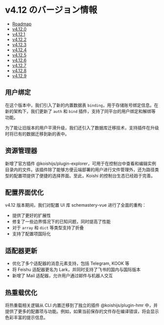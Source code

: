# v4.12 のバージョン情報

- [Roadmap](https://github.com/koishijs/koishi/issues/1000)
- [v4.12.0](https://github.com/koishijs/koishi/releases/tag/4.12.0)
- [v4.12.1](https://github.com/koishijs/koishi/releases/tag/4.12.1)
- [v4.12.2](https://github.com/koishijs/koishi/releases/tag/4.12.2)
- [v4.12.3](https://github.com/koishijs/koishi/releases/tag/4.12.3)
- [v4.12.4](https://github.com/koishijs/koishi/releases/tag/4.12.4)
- [v4.12.5](https://github.com/koishijs/koishi/releases/tag/4.12.5)
- [v4.12.6](https://github.com/koishijs/koishi/releases/tag/4.12.6)
- [v4.12.7](https://github.com/koishijs/koishi/releases/tag/4.12.7)
- [v4.12.8](https://github.com/koishijs/koishi/releases/tag/4.12.8)
- [v4.12.9](https://github.com/koishijs/koishi/releases/tag/4.12.9)

## 用户绑定

在这个版本中，我们引入了新的内置数据表 `binding`，用于存储账号绑定信息。在新的架构下，我们更新了 `auth` 和 `bind` 插件，支持了同平台的用户绑定和解绑等功能。

为了能让旧版本的用户平滑升级，我们还引入了数据库迁移技术，支持插件在升级时将已有的数据迁移到新的表中。

## 资源管理器

新增了官方插件 @koishijs/plugin-explorer，可用于在控制台中查看和编辑实例目录内的文件。该插件除了能够方便云端部署的用户进行文件管理外，还为路径类型的配置项提供了便捷的选择界面。至此，Koishi 的控制台生态已经趋于完善。

## 配置界面优化

v4.12 版本期间，我们对配置 UI 库 schemastery-vue 进行了全面的重构：

- 提供了更好的扩展性
- 修复了一些边界情况下的已知问题，同时提高了性能
- 对于 `array` 和 `dict` 等类型支持了折叠
- 支持了配置项国际化

## 适配器更新

- 优化了多个适配器的消息元素支持，包括 Telegram, KOOK 等
- 将 Feishu 适配器更名为 Lark，并同时支持了飞书的国内与国际版本
- 新增了 Mail 适配器，允许用户通过邮件与机器人交互

## 热重载优化

将热重载相关逻辑从 CLI 内置迁移到了独立的插件 @koishijs/plugin-hmr 中，并提供了更多的配置项与功能。例如，如果当前保存的文件存在编译错误，将会显示色彩丰富的提示信息。
